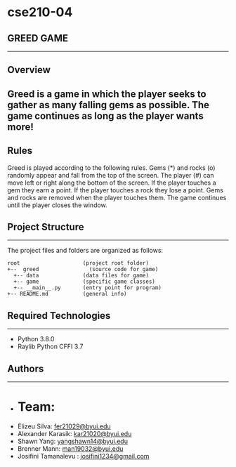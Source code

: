 # cse210-04

## GREED GAME 
---
## Overview
Greed is a game in which the player seeks to gather as many falling gems as possible. The game continues as long as the player wants more!
---
## Rules
Greed is played according to the following rules.
Gems (*) and rocks (o) randomly appear and fall from the top of the screen.
The player (#) can move left or right along the bottom of the screen.
If the player touches a gem they earn a point.
If the player touches a rock they lose a point.
Gems and rocks are removed when the player touches them.
The game continues until the player closes the window.

## Project Structure
---
The project files and folders are organized as follows:
```
root                    (project root folder)
+--  greed                (source code for game)
  +-- data              (data files for game)
  +-- game              (specific game classes)
  +-- __main__.py       (entry point for program)
+-- README.md           (general info)
```

## Required Technologies
---
* Python 3.8.0
* Raylib Python CFFI 3.7

## Authors
---
* # Team: 
* Elizeu Silva: fer21029@byui.edu
* Alexander Karasik: kar21020@byui.edu 
* Shawn Yang: yangshawn14@byui.edu
* Brenner Mann: man19032@byui.edu
* Josifini Tamanalevu : josifini1234@gmail.com


